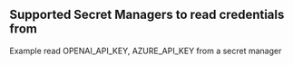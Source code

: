 ## Supported Secret Managers to read credentials from 

Example read OPENAI_API_KEY, AZURE_API_KEY from a secret manager